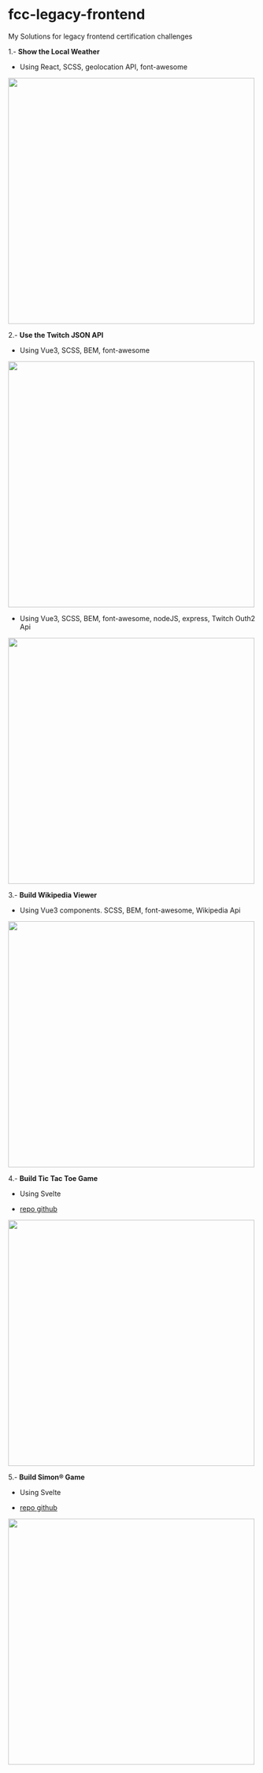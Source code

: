 # fcc-legacy-frontend
My Solutions for legacy frontend certification challenges

1.- **Show the Local Weather**

- Using React, SCSS, geolocation API, font-awesome

<a href="https://codepen.io/jmaperez/full/VwWbjWQ"><img src="https://user-images.githubusercontent.com/87162909/132900351-e5d0cdec-b265-4263-a1f5-c35a5ef3a05b.png" width="500"></a>

2.- **Use the Twitch JSON API**

- Using Vue3, SCSS, BEM, font-awesome

<a href="https://codepen.io/jmaperez/full/YzQLwvy"><img src="https://user-images.githubusercontent.com/87162909/134008760-a5b6a48b-2aa6-4711-86af-305bbe04ac5a.png" width="500"></a>

- Using Vue3, SCSS, BEM, font-awesome, nodeJS, express, Twitch Outh2 Api

<a href="https://twitch-vercel.vercel.app"><img src="https://user-images.githubusercontent.com/87162909/136684838-7be04267-5f7d-4770-b47f-124157c119f1.png" width="500"></a>


3.- **Build Wikipedia Viewer**

- Using Vue3 components. SCSS, BEM, font-awesome, Wikipedia Api

<a href="https://codepen.io/jmaperez/full/vYZbJqe"><img src="https://user-images.githubusercontent.com/87162909/135251901-76220eb6-3331-433b-b55e-7cf81f2eb0d1.png" width="500"></a>

4.- **Build Tic Tac Toe Game**

- Using Svelte

- [repo github](https://github.com/jmpevzla/fcc-tic-tac-toe)

<a href="https://codepen.io/jmaperez/full/QWgXNpQ"><img src="https://user-images.githubusercontent.com/87162909/135953439-e1a53458-ee21-4c63-af02-e091e27b24ed.png" width="500"></a>

5.- **Build Simon® Game**

- Using Svelte

- [repo github](https://github.com/jmpevzla/fcc-simon-game)

<a href="https://codepen.io/jmaperez/full/ExvYKLO"><img src="https://user-images.githubusercontent.com/87162909/136476100-c91e9cd6-4f06-489b-a6f7-f4e759970841.png" width="500"></a>
